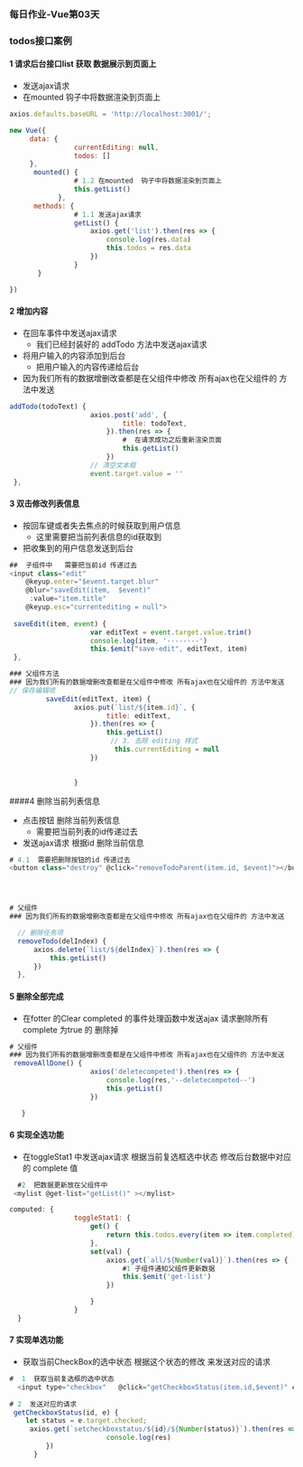 ### 每日作业-Vue第03天

### todos接口案例

#### 1  请求后台接口list   获取 数据展示到页面上

- 发送ajax请求
- 在mounted  钩子中将数据渲染到页面上

```js
axios.defaults.baseURL = 'http://localhost:3001/';

new Vue({
     data: {
                currentEditing: null,
                todos: []
     },	
	  mounted() {
          		# 1.2 在mounted  钩子中将数据渲染到页面上
                this.getList()
            },
      methods: {
          		# 1.1 发送ajax请求
                getList() {
                    axios.get('list').then(res => {
                        console.log(res.data)
                        this.todos = res.data
                    })
                }
       }          

})
```

####  2 增加内容

- 在回车事件中发送ajax请求
  - 我们已经封装好的 addTodo 方法中发送ajax请求
- 将用户输入的内容添加到后台
  - 把用户输入的内容传递给后台
- 因为我们所有的数据增删改查都是在父组件中修改 所有ajax也在父组件的 方法中发送

```js
addTodo(todoText) {
                    axios.post('add', {
                            title: todoText,
                        }).then(res => {
                        	#  在请求成功之后重新渲染页面
                            this.getList()
                        })
                    // 清空文本框
                    event.target.value = ''
 },
```

#### 3 双击修改列表信息

- 按回车键或者失去焦点的时候获取到用户信息
  - 这里需要把当前列表信息的id获取到
- 把收集到的用户信息发送到后台

```js
##  子组件中   需要把当前id 传递过去
<input class="edit" 
    @keyup.enter="$event.target.blur" 
    @blur="saveEdit(item,  $event)" 
     :value="item.title" 
    @keyup.esc="currentediting = null">   
         
 saveEdit(item, event) {
                    var editText = event.target.value.trim()
                    console.log(item, '--------')
                    this.$emit("save-edit", editText, item)
 },

### 父组件方法
### 因为我们所有的数据增删改查都是在父组件中修改 所有ajax也在父组件的 方法中发送
// 保存编辑项
         saveEdit(editText, item) {
				axios.put(`list/${item.id}`, {
						title: editText,
                    }).then(res => {
                        this.getList()
                         // 3. 去除 editing 样式
                          this.currentEditing = null
                    })

                   
                }
```

####4  删除当前列表信息

- 点击按钮 删除当前列表信息
  - 需要把当前列表的id传递过去
- 发送ajax请求 根据id 删除当前信息

```js
# 4.1  需要把删除按钮的id 传递过去 
<button class="destroy" @click="removeTodoParent(item.id, $event)"></button>




# 父组件
### 因为我们所有的数据增删改查都是在父组件中修改 所有ajax也在父组件的 方法中发送

  // 删除任务项
  removeTodo(delIndex) {
      axios.delete(`list/${delIndex}`).then(res => {
          this.getList()
      })
  },


```

#### 5 删除全部完成

- 在fotter 的Clear completed  的事件处理函数中发送ajax 请求删除所有complete 为true 的 删除掉

```js
# 父组件
### 因为我们所有的数据增删改查都是在父组件中修改 所有ajax也在父组件的 方法中发送
 removeAllDone() {
                    axios('deletecompeted').then(res => {
                        console.log(res,'--deletecompeted--')
                        this.getList()
                    })

   }
```

#### 6 实现全选功能

- 在toggleStat1  中发送ajax请求 根据当前复选框选中状态  修改后台数据中对应的 complete  值

```js
  #2  把数据更新放在父组件中 
 <mylist @get-list="getList()" ></mylist>

computed: {
                toggleStat1: {
                    get() {
                        return this.todos.every(item => item.completed)
                    },
                    set(val) {
                        axios.get(`all/${Number(val)}`).then(res => {
                            #1 子组件通知父组件更新数据
                            this.$emit('get-list')
                        })

                    }
                }
  }              
```

####  7 实现单选功能

- 获取当前CheckBox的选中状态 根据这个状态的修改 来发送对应的请求 

```js
#  1  获取当前复选框的选中状态
  <input type="checkbox"   @click="getCheckboxStatus(item.id,$event)" class="toggle" :value="item.completed" v-model="item.completed">
      
# 2  发送对应的请求
 getCheckboxStatus(id, e) {
    let status = e.target.checked;
     axios.get(`setcheckboxstatus/${id}/${Number(status)}`).then(res => {
                        console.log(res)
         })
      }
```





